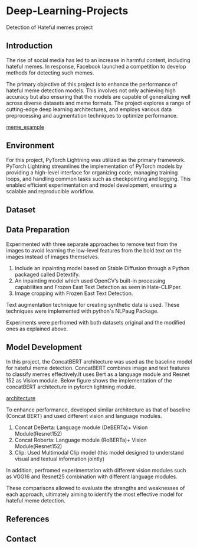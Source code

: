 # Deep-Learning-Projects
Detection of Hateful memes project
## Introduction
The rise of social media has led to an increase in harmful content, including hateful memes. In response, Facebook launched a competition to develop methods for detecting such memes.

The primary objective of this project is to enhance the performance of hateful meme detection models. This involves not only achieving high accuracy but also ensuring that the models are capable of generalizing well across diverse datasets and meme formats. The project explores a range of cutting-edge deep learning architectures, and employs various data preprocessing and augmentation techniques to optimize performance. 

[meme_example](Images/example_memes.png)

## Environment
For this project, PyTorch Lightning was utilized as the primary framework. PyTorch Lightning streamlines the implementation of PyTorch models by providing a high-level interface for organizing code, managing training loops, and handling common tasks such as checkpointing and logging. This enabled efficient experimentation and model development, ensuring a scalable and reproducible workflow.
## Dataset

## Data Preparation
Experimented with three separate approaches to remove text from the images to avoid learning the low-level features from the bold text on the images instead of images themselves.
1. Include an inpainting model based on Stable Diffusion through a Python packaged called Detextify.
2. An inpainting model which used OpenCV’s built-in processing capabilities and Frozen East Text Detection as seen in Hate-CLIPper.
3. Image cropping with Frozen East Text Detection.

Text augmentation technique for creating synthetic data is used. These techniques were implemented with python's NLPaug Package.

Experiments were perfromed with both datasets original and the modified ones as explained above.

## Model Development
In this project, the ConcatBERT architecture was used as the baseline model for hateful meme detection. ConcatBERT combines image and text features to classify memes effectively.It uses Bert as a language module and Resnet 152 as Vision module.
Below figure shows the implementation of the concatBERT architecture in pytorch lightning module. 

[architecture](Images/architecture.pdf)

To enhance performance, developed similar architecture as that of baseline (Concat BERT) and used different vision and language modules.
1. Concat DeBerta: Language module (DeBERTa)+ Vision Module(Resnet152)
2. Concat Roberta: Language module (RoBERTa)+ Vision Module(Resnet152) 
3. Clip: Used Multimodal Clip model (this model designed to understand visual and textual information jointly)

In addition, perfromed experimentation with different vision modules such as VGG16 and Resnet25 combination with different language modules.

These comparisons allowed to evaluate the strengths and weaknesses of each approach, ultimately aiming to identify the most effective model for hateful meme detection.
## References

## Contact